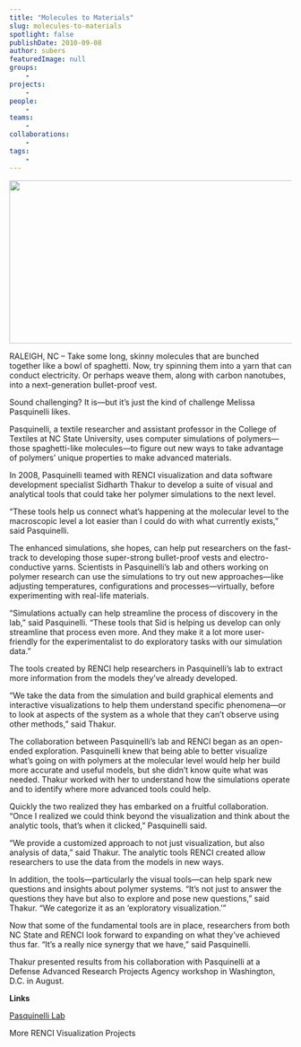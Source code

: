 ```yaml
---
title: "Molecules to Materials"
slug: molecules-to-materials
spotlight: false
publishDate: 2010-09-08
author: subers
featuredImage: null
groups:
    - 
projects:
    - 
people:
    - 
teams: 
    - 
collaborations:
    - 
tags:
    - 
---
```

<p>
<script type="text/javascript"></script>
</p>

<p><a href="https://www.renci.org/wp-content/uploads/2010/09/m2m-img2.jpg"><img class="alignnone size-full wp-image-6242" title="m2m-img2" src="https://www.renci.org/wp-content/uploads/2010/09/m2m-img2.jpg" alt="" width="630" height="291" /></a></p>

<p>RALEIGH, NC – Take some long, skinny molecules that are bunched together like a bowl of spaghetti. Now, try spinning them into a yarn that can conduct electricity. Or perhaps weave them, along with carbon nanotubes, into a next-generation bullet-proof vest.</p>

<p>Sound challenging? It is—but it’s just the kind of challenge Melissa Pasquinelli likes.<!--more--></p>

<p>Pasquinelli, a textile researcher and assistant professor in the College of Textiles at NC State University, uses computer simulations of polymers—those spaghetti-like molecules—to figure out new ways to take advantage of polymers’ unique properties to make advanced materials.</p>

<p>In 2008, Pasquinelli teamed with RENCI visualization and data software development specialist Sidharth Thakur to develop a suite of visual and analytical tools that could take her polymer simulations to the next level.</p>

<p>“These tools help us connect what’s happening at the molecular level to the macroscopic level a lot easier than I could do with what currently exists,” said Pasquinelli.</p>

<p>The enhanced simulations, she hopes, can help put researchers on the fast-track to developing those super-strong bullet-proof vests and electro-conductive yarns. Scientists in Pasquinelli’s lab and others working on polymer research can use the simulations to try out new approaches—like adjusting temperatures, configurations and processes—virtually, before experimenting with real-life materials.</p>

<p>“Simulations actually can help streamline the process of discovery in the lab,” said Pasquinelli. “These tools that Sid is helping us develop can only streamline that process even more. And they make it a lot more user-friendly for the experimentalist to do exploratory tasks with our simulation data.”</p>

<p>The tools created by RENCI help researchers in Pasquinelli’s lab to extract more information from the models they’ve already developed.</p>

<p>“We take the data from the simulation and build graphical elements and interactive visualizations to help them understand specific phenomena—or to look at aspects of the system as a whole that they can’t observe using other methods,” said Thakur.</p>

<p>The collaboration between Pasquinelli’s lab and RENCI began as an open-ended exploration. Pasquinelli knew that being able to better visualize what’s going on with polymers at the molecular level would help her build more accurate and useful models, but she didn’t know quite what was needed. Thakur worked with her to understand how the simulations operate and to identify where more advanced tools could help.</p>

<p>Quickly the two realized they has embarked on a fruitful collaboration.  “Once I realized we could think beyond the visualization and think about the analytic tools, that’s when it clicked,” Pasquinelli said.</p>

<p>“We provide a customized approach to not just visualization, but also analysis of data,” said Thakur. The analytic tools RENCI created allow researchers to use the data from the models in new ways.</p>

<p>In addition, the tools—particularly the visual tools—can help spark new questions and insights about polymer systems. “It’s not just to answer the questions they have but also to explore and pose new questions,” said Thakur. “We categorize it as an ‘exploratory visualization.’”</p>

<p>Now that some of the fundamental tools are in place, researchers from both NC State and RENCI look forward to expanding on what they’ve achieved thus far. “It’s a really nice synergy that we have,” said Pasquinelli.</p>

<p>Thakur presented results from his collaboration with Pasquinelli at a Defense Advanced Research Projects Agency workshop in Washington, D.C. in August.</p>

<p><strong class="renci_head">Links</strong></p>

<p><a href="http://www.te.ncsu.edu/mpasquinelli/" target="_blank">Pasquinelli Lab</a></p>

<p>More RENCI Visualization Projects</p>
